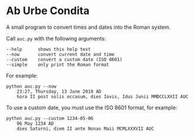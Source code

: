 # Ab Urbe Condita

A small program to convert times and dates into the Roman system.

Call `auc.py` with the following arguments:

```
--help      shows this help text
--now       convert current date and time
--custom    convert a custom date (ISO 8601)
--simple    only print the Roman format
```

For example:
```
python auc.py --now
    23:27, Thursday, 13 June 2019 AD
    hora II post solis occasum, dies Iovis, Idus Junii MMDCCLXXII AUC
```

To use a custom date, you must use the ISO 8601 format, for example:
```
python auc.py --custom 1234-05-06
    06 May 1234 AD
    dies Saturni, diem II ante Nonas Maii MCMLXXXVII AUC
```

